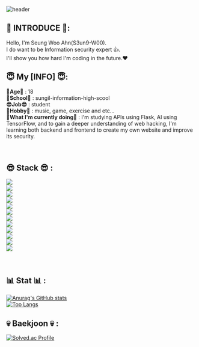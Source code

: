 ![header](https://capsule-render.vercel.app/api?type=waving&height=300&text=I%20wanna%20be%20with%20you%20🧡) <br/>


## 🤪 INTRODUCE 🤪:<br/>
  Hello, I'm Seung Woo Ahn(S3un9-W00).<br/>I do want to be Information security expert 👍.<br/>I'll show you how hard I'm coding in the future.❤️
  <br/>

## 😇 My [INFO] 😇:<br/>
  <strong>🤗Age🤗</strong> : 18<br/>
  <strong>🏫School🏫</strong> : sungil-information-high-scool<br/>
  <strong>😎Job😎</strong> : student<br/>
  <strong>🎸Hobby🎸</strong> : music, game, exercise and etc...<br/>
  <strong>📖What I'm currently doing📖</strong> : I'm studying APIs using Flask, AI using TensorFlow, and to gain a deeper understanding of web hacking, I'm learning both backend and frontend to create my own website and improve its security.<br/>
<br/>
<br/>
## 😎 Stack 😎 :<br/>
  <img src="https://img.shields.io/badge/Python-3776AB?style=flat-square&logo=Python&logoColor=white"/><br/>
  <img src="https://img.shields.io/badge/Lua-2C2D72?style=flat-square&logo=Lua&logoColor=white"/><br/>
  <img src="https://img.shields.io/badge/HTML5-E34F26?style=flat-square&logo=HTML5&logoColor=white"/><br/>
  <img src="https://img.shields.io/badge/CSS3-1572B6?style=flat-square&logo=CSS3&logoColor=white"/><br/>
  <img src ="https://img.shields.io/badge/Java-ED8B00?style=for-the-badge&logo=openjdk&logoColor=white"/><br/>
  <img src="https://img.shields.io/badge/Flask-000000?style=for-the-badge&logo=Flask&logoColor=white"/><br/>
  <img src="https://img.shields.io/badge/MariaDB-003545?style=for-the-badge&logo=mariadb&logoColor=white"/><br/>
  <img src="https://img.shields.io/badge/-SQL-000?&logo=MySQL&logoColor=4479A1"/><br/>
  <img src="https://img.shields.io/badge/PHP-777BB4?logo=php&logoColor=white"/><br/>
  <img src="https://img.shields.io/badge/-Oracle_PL%2FSQL-F80000?style=flat&logo=oracle&logoColor=white"/><br/>
  <img src="https://shields.io/badge/JavaScript-F7DF1E?logo=JavaScript&logoColor=000&style=flat-square"/><br/>
  <img src="https://img.shields.io/badge/-C/C++-lightpink?style=for-the-badge&logo=c&logoColor=black"/><br/>
  <br/>
  <br/>
## 📊 Stat 📊 :<br/>
  [![Anurag's GitHub stats](https://github-readme-stats.vercel.app/api?username=S3un9-W00)](https://github.com/anuraghazra/github-readme-stats)
  <br/>
  [![Top Langs](https://github-readme-stats.vercel.app/api/top-langs/?username=S3un9-W00)](https://github.com/anuraghazra/github-readme-stats)

## 💀 Baekjoon 💀 :<br/>
  [![Solved.ac Profile](http://mazassumnida.wtf/api/v2/generate_badge?boj=an0611)](https://solved.ac/an0611/)<br/>

  

  
  
